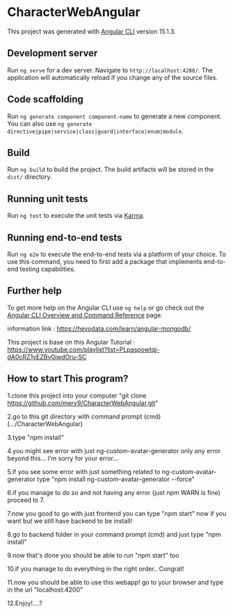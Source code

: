 # CharacterWebAngular

This project was generated with [Angular CLI](https://github.com/angular/angular-cli) version 15.1.3.

## Development server

Run `ng serve` for a dev server. Navigate to `http://localhost:4200/`. The application will automatically reload if you change any of the source files.

## Code scaffolding

Run `ng generate component component-name` to generate a new component. You can also use `ng generate directive|pipe|service|class|guard|interface|enum|module`.

## Build

Run `ng build` to build the project. The build artifacts will be stored in the `dist/` directory.

## Running unit tests

Run `ng test` to execute the unit tests via [Karma](https://karma-runner.github.io).

## Running end-to-end tests

Run `ng e2e` to execute the end-to-end tests via a platform of your choice. To use this command, you need to first add a package that implements end-to-end testing capabilities.

## Further help

To get more help on the Angular CLI use `ng help` or go check out the [Angular CLI Overview and Command Reference](https://angular.io/cli) page.

information link : https://hevodata.com/learn/angular-mongodb/


This project is base on this Angular Tutorial : https://www.youtube.com/playlist?list=PLpaspowtqj-dA0cRZ1yEZBv0iwdOru-SC

## How to start This program?

1.clone this project into your computer "git clone https://github.com/mery9/CharacterWebAngular.git"

2.go to this git directory with command prompt (cmd) (.../CharacterWebAngular)

3.type "npm install"

4.you might see error with just ng-custom-avatar-generator only any error beyond this... I'm sorry for your error...

5.if you see some error with just something related to ng-custom-avatar-generator type "npm install ng-custom-avatar-generator --force"

6.if you manage to do so and not having any error (just npm WARN is fine) proceed to 7.

7.now you good to go with just frontend you can type "npm start" now if you want but we still have backend to be install!

8.go to backend folder in your command prompt (cmd) and just type "npm install"

9.now that's done you should be able to run "npm start" too

10.if you manage to do everything in the right order.. Congrat!

11.now you should be able to use this webapp! go to your browser and type in the url "localhost:4200"

12.Enjoy!....?

